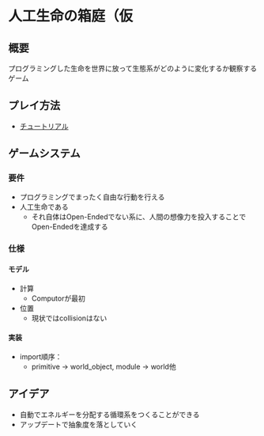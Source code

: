 # 人工生命の箱庭（仮
## 概要
プログラミングした生命を世界に放って生態系がどのように変化するか観察するゲーム

## プレイ方法
- [チュートリアル](./docs/tutorial.md)

## ゲームシステム
### 要件
- プログラミングでまったく自由な行動を行える
- 人工生命である
  - それ自体はOpen-Endedでない系に、人間の想像力を投入することでOpen-Endedを達成する

### 仕様
#### モデル
- 計算
  - Computorが最初
- 位置
  - 現状ではcollisionはない

#### 実装
- import順序：
  - primitive -> world_object, module -> world他

## アイデア
- 自動でエネルギーを分配する循環系をつくることができる
- アップデートで抽象度を落としていく
